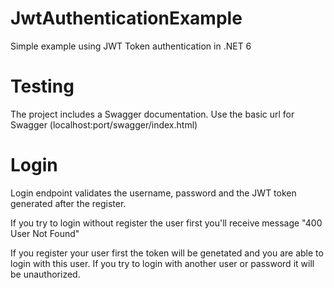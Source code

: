 # JwtAuthenticationExample
Simple example using JWT Token authentication in .NET 6

# Testing
The project includes a Swagger documentation. Use the basic url for Swagger (localhost:port/swagger/index.html)

# Login
Login endpoint validates the username, password and the JWT token generated after the register. 

If you try to login without register the user first you'll receive message "400 User Not Found"

If you register your user first the token will be genetated and you are able to login with this user. If you try to login with another user or password it will be unauthorized.

